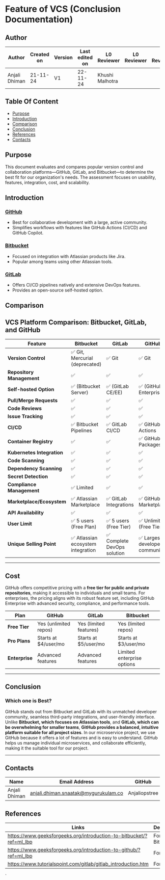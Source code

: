 # Feature of VCS (Conclusion Documentation)

## Author


| **Author** | **Created on** | **Version** | **Last edited on** | **L0 Reviewer** |  **L0 Reviewer** |  **L0 Reviewer** | 
|------------|----------------|-------------------|---------------------|----------|----------|----------|
| Anjali Dhiman  | 21-11-24      | V1  | 22-11-24           | Khushi Malhotra|    |   |

## Table Of Content 
- [Purpose](#purpose)
- [Introduction](#introduction)
- [Comparison](#comparison)
- [Conclusion](#conclusion)
- [References](#references)
- [Contacts](#contacts)

## Purpose 
This document evaluates and compares popular version control and collaboration platforms—GitHub, GitLab, and Bitbucket—to determine the best fit for our organization's needs. The assessment focuses on usability, features, integration, cost, and scalability.

## Introduction 

### [GitHub](https://github.com/avengers-p11/Documentation/blob/main/VCS%20Design%20%2B%20POC/Features%20of%20VCS/GitHub%20features/README.md)
- Best for collaborative development with a large, active community.  
- Simplifies workflows with features like GitHub Actions (CI/CD) and GitHub Copilot.  

### [Bitbucket](https://github.com/avengers-p11/Documentation/blob/main/VCS%20Design%20+%20POC/Features%20of%20VCS/BitBucket_features/README.md)
- Focused on integration with Atlassian products like Jira.  
- Popular among teams using other Atlassian tools.  

### [GitLab](https://github.com/avengers-p11/Documentation/blob/main/VCS%20Design%20+%20POC/Features%20of%20VCS/Gitlab%20Features/README.md)
- Offers CI/CD pipelines natively and extensive DevOps features.  
- Provides an open-source self-hosted option.  

## Comparison 

## VCS Platform Comparison: Bitbucket, GitLab, and GitHub

| Feature                    | Bitbucket                         | GitLab                   | GitHub                   |
|----------------------------|-----------------------------------|--------------------------|--------------------------|
| **Version Control**        | ✅ Git, Mercurial (deprecated)    | ✅ Git                  | ✅ Git                  |
| **Repository Management**  | ✅                                | ✅                      | ✅                      |
| **Self-hosted Option**     | ✅ (Bitbucket Server)             | ✅ (GitLab CE/EE)       | ✅ (GitHub Enterprise)  |
| **Pull/Merge Requests**    | ✅                                | ✅                      | ✅                      |
| **Code Reviews**           | ✅                                | ✅                      | ✅                      |
| **Issue Tracking**         | ✅                                | ✅                      | ✅                      |
| **CI/CD**                  | ✅ Bitbucket Pipelines            | ✅ GitLab CI/CD         | ✅ GitHub Actions       |
| **Container Registry**     | ✅                                | ✅                      | ✅ GitHub Packages      |
| **Kubernetes Integration** | ✅                                | ✅                      | ✅                      |
| **Code Scanning**          | ✅                                | ✅                      | ✅                      |
| **Dependency Scanning**    | ✅                                | ✅                      | ✅                      |
| **Secret Detection**       | ✅                                | ✅                      | ✅                      |
| **Compliance Management**  | ✅ Limited                       | ✅                      | ✅                      |
| **Marketplace/Ecosystem**  | ✅ Atlassian Marketplace          | ✅ GitLab Integrations  | ✅ GitHub Marketplace   |
| **API Availability**       | ✅                                | ✅                      | ✅                      |
| **User Limit**             | ✅ 5 users (Free Plan)            | ✅ 5 users (Free Tier)  | ✅ Unlimited (Free Tier)|
| **Unique Selling Point**   | ✅ Atlassian ecosystem integration | ✅ Complete DevOps solution | ✅ Largest developer community |


---

## Cost 
GitHub offers competitive pricing with a **free tier for public and private repositories**, making it accessible to individuals and small teams. For enterprises, the pricing aligns with its robust feature set, including GitHub Enterprise with advanced security, compliance, and performance tools.

| Plan                 | GitHub              | GitLab              | Bitbucket           |
|----------------------|---------------------|---------------------|---------------------|
| **Free Tier**         | Yes (unlimited repos)| Yes (limited features)| Yes (limited repos) |
| **Pro Plans**         | Starts at $4/user/mo| Starts at $5/user/mo| Starts at $3/user/mo|
| **Enterprise**        | Advanced features   | Advanced features   | Limited enterprise options|

---

## Conclusion

### Which one is Best?
GitHub stands out from Bitbucket and GitLab with its unmatched developer community, seamless third-party integrations, and user-friendly interface. Unlike **Bitbucket, which focuses on Atlassian tools**, and **GitLab, which can be overwhelming for smaller teams**, **GitHub provides a balanced, intuitive platform suitable for all project sizes**. In our microservice project, we use GitHub because it offers a lot of features and is easy to understand. GitHub helps us manage individual microservices, and collaborate efficiently, making it the suitable tool for our project.

---

## Contacts

| Name| Email Address      | GitHub | URL |
|-----|--------------------------|----------|---------|
| Anjali Dhiman | anjali.dhiman.snaatak@mygurukulam.co |  Anjaliopstree  |  https://github.com/Anjaliopstree  |

## References
|Links | Description|
|-------|-----------|
|https://www.geeksforgeeks.org/introduction-to-bitbucket/?ref=ml_lbp| For  Bitbucket |
|https://www.geeksforgeeks.org/introduction-to-github/?ref=ml_lbp| For Github|
|https://www.tutorialspoint.com/gitlab/gitlab_introduction.htm|For Gitlab|



`
